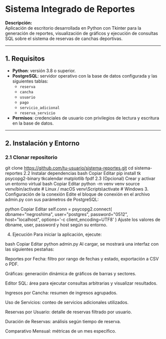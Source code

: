 # Sistema Integrado de Reportes

**Descripción:**  
Aplicación de escritorio desarrollada en Python con Tkinter para la generación de reportes, visualización de gráficos y ejecución de consultas SQL sobre el sistema de reservas de canchas deportivas.

---

## 1. Requisitos

- **Python**: versión 3.8 o superior.  
- **PostgreSQL**: servidor operativo con la base de datos configurada y las siguientes tablas:
  - `reserva`
  - `cancha`
  - `usuario`
  - `pago`
  - `servicio_adicional`
  - `reserva_servicio`
- **Permisos**: credenciales de usuario con privilegios de lectura y escritura en la base de datos.

---

## 2. Instalación y Entorno

### 2.1 Clonar repositorio

git clone https://github.com/tu-usuario/sistema-reportes.git
cd sistema-reportes
2.2 Instalar dependencias
bash
Copiar
Editar
pip install tk psycopg2-binary tkcalendar matplotlib fpdf
2.3 (Opcional) Crear y activar un entorno virtual
bash
Copiar
Editar
python -m venv venv
source venv/bin/activate     # Linux / macOS
venv\Scripts\activate        # Windows
3. Configuración de la conexión
Edite el bloque de conexión en el archivo admin.py con sus parámetros de PostgreSQL:

python
Copiar
Editar
self.conn = psycopg2.connect(
    dbname="negroshima",
    user="postgres",
    password="0512",
    host="localhost",
    options='-c client_encoding=UTF8'
)
Ajuste los valores de dbname, user, password y host según su entorno.

4. Ejecución
Para iniciar la aplicación, ejecute:

bash
Copiar
Editar
python admin.py
Al cargar, se mostrará una interfaz con las siguientes pestañas:

Reportes por Fecha: filtro por rango de fechas y estado, exportación a CSV o PDF.

Gráficas: generación dinámica de gráficos de barras y sectores.

Editor SQL: área para ejecutar consultas arbitrarias y visualizar resultados.

Ingresos por Cancha: resumen de ingresos agrupados.

Uso de Servicios: conteo de servicios adicionales utilizados.

Reservas por Usuario: detalle de reservas filtrado por usuario.

Duración de Reservas: análisis según tiempo de reserva.

Comparativo Mensual: métricas de un mes específico.

